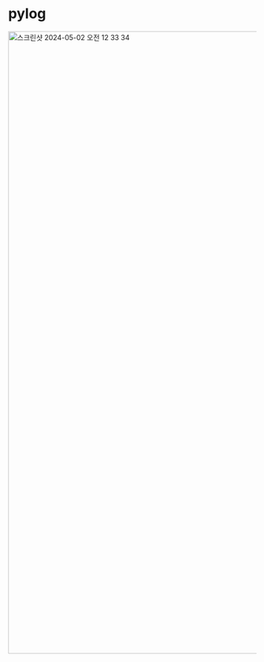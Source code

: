 # pylog

<img width="1265" alt="스크린샷 2024-05-02 오전 12 33 34" src="https://github.com/teemowerner/pylog/assets/96659013/68c9d94c-18da-41ff-874a-5c87e4b4bd03">
